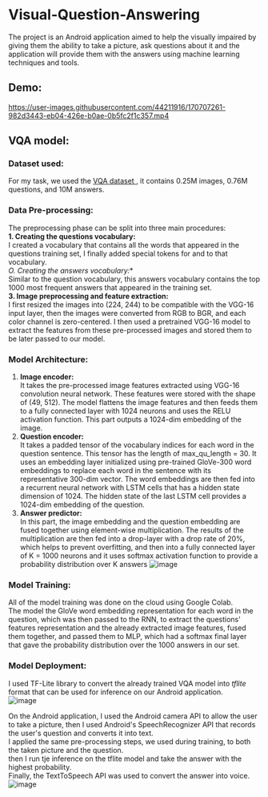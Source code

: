 # Visual-Question-Answering
The project is an Android application aimed to help the visually impaired by giving them the ability to take a picture, ask questions about it and the application will provide them with the answers using machine learning techniques and tools.

## Demo:
https://user-images.githubusercontent.com/44211916/170707261-982d3443-eb04-426e-b0ae-0b5fc2f1c357.mp4

## VQA model:
### Dataset used:
For my task, we used the <a href=https://visualqa.org/download.html> VQA dataset </a>, it contains 0.25M images, 0.76M questions, and 10M answers.

### Data Pre-processing:
The preprocessing phase can be split into three main procedures:  
**1. Creating the questions vocabulary:**  
I created a vocabulary that contains all the words that appeared in the questions training set, I finally added special tokens for <pad> and <unk> to that vocabulary.  
*O. Creating the answers vocabulary:**  
Similar to the question vocabulary, this answers vocabulary contains the top 1000 most frequent answers that appeared in the training set.  
**3. Image preprocessing and feature extraction:**  
I first resized the images into (224, 244) to be compatible with the VGG-16 input layer, then the images were converted from RGB to BGR, and each color channel is zero-centered.
I then used a pretrained VGG-16 model to extract the features from these pre-processed images and stored them to be later passed to our model.

### Model Architecture:
1. **Image encoder:**   
It takes the pre-processed image features extracted using VGG-16 convolution neural network. These features were stored with the shape of (49, 512). The model flattens the image features and then feeds them to a fully connected layer with 1024 neurons and uses the RELU activation function. This part outputs a 1024-dim embedding of the image.  
2. **Question encoder:**  
It takes a padded tensor of the vocabulary indices for each word in the question sentence. This tensor has the length of max_qu_length = 30. It uses an embedding layer initialized using pre-trained GloVe-300 word embeddings to replace each word in the sentence with its representative 300-dim vector. The word embeddings are then fed into a recurrent neural network with LSTM cells that has a hidden state dimension of 1024. The hidden state of the last LSTM cell provides a 1024-dim embedding of the question.  
3. **Answer predictor:**  
In this part, the image embedding and the question embedding are fused together using element-wise multiplication. The results of the multiplication are then fed into a drop-layer with a drop rate of 20%, which helps to prevent overfitting, and then into a fully connected layer of K = 1000 neurons and it uses softmax activation function to provide a probability distribution over K answers
![image](https://user-images.githubusercontent.com/44211916/170712395-182387b4-5013-417c-9c3a-bd63a26cab92.png)

### Model Training:
All of the model training was done on the cloud using Google Colab.  
The model the GloVe word embedding representation for each word in the question, which was then passed to the RNN, to extract the questions' features representation and the already extracted image features, fused them together, and passed them to MLP, which had a softmax final layer that gave the probability distribution over the 1000 answers in our set.  

### Model Deployment:
I used TF-Lite library to convert the already trained VQA model into _tflite_ format that can be used for inference on our Android application.  
![image](https://user-images.githubusercontent.com/44211916/170719887-88759164-a91c-4416-96cc-b0a0e0ca33f9.png)

On the Android application, I used the Android camera API to allow the user to take a picture, then I used Android's SpeechRecognizer API that records the user's question and converts it into text.  
I applied the same pre-processing steps, we used during training, to both the taken picture and the question.  
then  I run tje  inference on the tflite model and take the answer with the highest probability.  
Finally, the TextToSpeech API was used to convert the answer into voice. 
![image](https://user-images.githubusercontent.com/44211916/170724465-907bb34a-4284-4b46-b77d-b0f2db1af3af.png)

